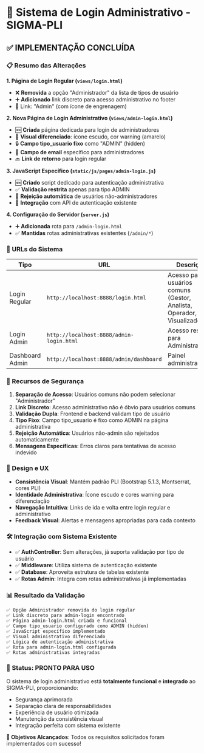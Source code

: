 # 🔐 Sistema de Login Administrativo - SIGMA-PLI

## ✅ IMPLEMENTAÇÃO CONCLUÍDA

### 📋 Resumo das Alterações

**1. Página de Login Regular (`views/login.html`)**
- ❌ **Removida** a opção "Administrador" da lista de tipos de usuário
- ➕ **Adicionado** link discreto para acesso administrativo no footer
- 🔗 Link: "Admin" (com ícone de engrenagem)

**2. Nova Página de Login Administrativo (`views/admin-login.html`)**
- 🆕 **Criada** página dedicada para login de administradores
- 🎨 **Visual diferenciado**: ícone escudo, cor warning (amarelo)
- 🔒 **Campo tipo_usuario fixo** como "ADMIN" (hidden)
- 📧 **Campo de email** específico para administradores
- 🔙 **Link de retorno** para login regular

**3. JavaScript Específico (`static/js/pages/admin-login.js`)**
- 🆕 **Criado** script dedicado para autenticação administrativa
- ✅ **Validação restrita** apenas para tipo ADMIN
- 🚫 **Rejeição automática** de usuários não-administradores
- 📡 **Integração** com API de autenticação existente

**4. Configuração do Servidor (`server.js`)**
- ➕ **Adicionada** rota para `/admin-login.html`
- ✅ **Mantidas** rotas administrativas existentes (`/admin/*`)

### 🔗 URLs do Sistema

| Tipo | URL | Descrição |
|------|-----|-----------|
| Login Regular | `http://localhost:8888/login.html` | Acesso para usuários comuns (Gestor, Analista, Operador, Visualizador) |
| Login Admin | `http://localhost:8888/admin-login.html` | Acesso restrito para Administradores |
| Dashboard Admin | `http://localhost:8888/admin/dashboard` | Painel administrativo |

### 🔐 Recursos de Segurança

1. **Separação de Acesso**: Usuários comuns não podem selecionar "Administrador"
2. **Link Discreto**: Acesso administrativo não é óbvio para usuários comuns
3. **Validação Dupla**: Frontend e backend validam tipo de usuário
4. **Tipo Fixo**: Campo tipo_usuario é fixo como ADMIN na página administrativa
5. **Rejeição Automática**: Usuários não-admin são rejeitados automaticamente
6. **Mensagens Específicas**: Erros claros para tentativas de acesso indevido

### 🎨 Design e UX

- **Consistência Visual**: Mantém padrão PLI (Bootstrap 5.1.3, Montserrat, cores PLI)
- **Identidade Administrativa**: Ícone escudo e cores warning para diferenciação
- **Navegação Intuitiva**: Links de ida e volta entre login regular e administrativo
- **Feedback Visual**: Alertas e mensagens apropriadas para cada contexto

### 🛠️ Integração com Sistema Existente

- ✅ **AuthController**: Sem alterações, já suporta validação por tipo de usuário
- ✅ **Middleware**: Utiliza sistema de autenticação existente
- ✅ **Database**: Aproveita estrutura de tabelas existente
- ✅ **Rotas Admin**: Integra com rotas administrativas já implementadas

### 📊 Resultado da Validação

```
✅ Opção Administrador removida do login regular
✅ Link discreto para admin-login encontrado  
✅ Página admin-login.html criada e funcional
✅ Campo tipo_usuario configurado como ADMIN (hidden)
✅ JavaScript específico implementado
✅ Visual administrativo diferenciado
✅ Lógica de autenticação administrativa
✅ Rota para admin-login.html configurada
✅ Rotas administrativas integradas
```

### 🚀 Status: PRONTO PARA USO

O sistema de login administrativo está **totalmente funcional** e **integrado** ao SIGMA-PLI, proporcionando:

- Segurança aprimorada
- Separação clara de responsabilidades  
- Experiência de usuário otimizada
- Manutenção da consistência visual
- Integração perfeita com sistema existente

**🎯 Objetivos Alcançados**: Todos os requisitos solicitados foram implementados com sucesso!
